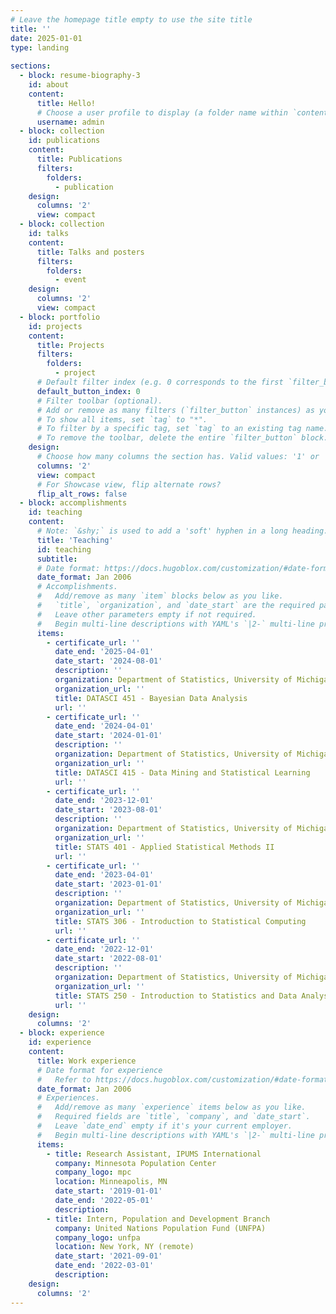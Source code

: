 ```yaml
---
# Leave the homepage title empty to use the site title
title: ''
date: 2025-01-01
type: landing
  
sections:
  - block: resume-biography-3
    id: about
    content:
      title: Hello!
      # Choose a user profile to display (a folder name within `content/authors/`)
      username: admin
  - block: collection
    id: publications
    content:
      title: Publications
      filters:
        folders:
          - publication
    design:
      columns: '2'
      view: compact
  - block: collection
    id: talks
    content:
      title: Talks and posters
      filters:
        folders:
          - event
    design:
      columns: '2'
      view: compact
  - block: portfolio
    id: projects
    content:
      title: Projects
      filters:
        folders:
          - project
      # Default filter index (e.g. 0 corresponds to the first `filter_button` instance below).
      default_button_index: 0
      # Filter toolbar (optional).
      # Add or remove as many filters (`filter_button` instances) as you like.
      # To show all items, set `tag` to "*".
      # To filter by a specific tag, set `tag` to an existing tag name.
      # To remove the toolbar, delete the entire `filter_button` block.
    design:
      # Choose how many columns the section has. Valid values: '1' or '2'.
      columns: '2'
      view: compact
      # For Showcase view, flip alternate rows?
      flip_alt_rows: false
  - block: accomplishments
    id: teaching
    content:
      # Note: `&shy;` is used to add a 'soft' hyphen in a long heading.
      title: 'Teaching'
      id: teaching
      subtitle:
      # Date format: https://docs.hugoblox.com/customization/#date-format
      date_format: Jan 2006
      # Accomplishments.
      #   Add/remove as many `item` blocks below as you like.
      #   `title`, `organization`, and `date_start` are the required parameters.
      #   Leave other parameters empty if not required.
      #   Begin multi-line descriptions with YAML's `|2-` multi-line prefix.
      items:
        - certificate_url: ''
          date_end: '2025-04-01'
          date_start: '2024-08-01'
          description: ''
          organization: Department of Statistics, University of Michigan
          organization_url: ''
          title: DATASCI 451 - Bayesian Data Analysis
          url: ''
        - certificate_url: ''
          date_end: '2024-04-01'
          date_start: '2024-01-01'
          description: ''
          organization: Department of Statistics, University of Michigan
          organization_url: ''
          title: DATASCI 415 - Data Mining and Statistical Learning
          url: ''
        - certificate_url: ''
          date_end: '2023-12-01'
          date_start: '2023-08-01'
          description: ''
          organization: Department of Statistics, University of Michigan
          organization_url: ''
          title: STATS 401 - Applied Statistical Methods II
          url: ''
        - certificate_url: ''
          date_end: '2023-04-01'
          date_start: '2023-01-01'
          description: ''
          organization: Department of Statistics, University of Michigan
          organization_url: ''
          title: STATS 306 - Introduction to Statistical Computing
          url: ''
        - certificate_url: ''
          date_end: '2022-12-01'
          date_start: '2022-08-01'
          description: ''
          organization: Department of Statistics, University of Michigan
          organization_url: ''
          title: STATS 250 - Introduction to Statistics and Data Analysis
          url: ''
    design:
      columns: '2'
  - block: experience
    id: experience
    content:
      title: Work experience
      # Date format for experience
      #   Refer to https://docs.hugoblox.com/customization/#date-format
      date_format: Jan 2006
      # Experiences.
      #   Add/remove as many `experience` items below as you like.
      #   Required fields are `title`, `company`, and `date_start`.
      #   Leave `date_end` empty if it's your current employer.
      #   Begin multi-line descriptions with YAML's `|2-` multi-line prefix.
      items:
        - title: Research Assistant, IPUMS International
          company: Minnesota Population Center
          company_logo: mpc
          location: Minneapolis, MN
          date_start: '2019-01-01'
          date_end: '2022-05-01'
          description:
        - title: Intern, Population and Development Branch
          company: United Nations Population Fund (UNFPA)
          company_logo: unfpa
          location: New York, NY (remote)
          date_start: '2021-09-01'
          date_end: '2022-03-01'
          description:
    design:
      columns: '2'
---
```

